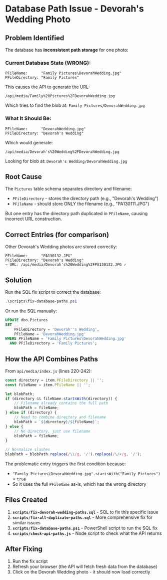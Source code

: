 # Database Path Issue - Devorah's Wedding Photo

## Problem Identified

The database has **inconsistent path storage** for one photo:

### Current Database State (WRONG):
```
PFileName:      "Family Pictures\DevorahWedding.jpg"
PFileDirectory: "Family Pictures"
```

This causes the API to generate the URL:
```
/api/media/Family%20Pictures%2FDevorahWedding.jpg
```

Which tries to find the blob at: `Family Pictures/DevorahWedding.jpg`

### What It Should Be:
```
PFileName:      "DevorahWedding.jpg"
PFileDirectory: "Devorah's Wedding"
```

Which would generate:
```
/api/media/Devorah's%20Wedding%2FDevorahWedding.jpg
```

Looking for blob at: `Devorah's Wedding/DevorahWedding.jpg`

## Root Cause

The `Pictures` table schema separates directory and filename:
- `PFileDirectory` - stores the directory path (e.g., "Devorah's Wedding")
- `PFileName` - should store ONLY the filename (e.g., "PA130111.JPG")

But one entry has the directory path duplicated in `PFileName`, causing incorrect URL construction.

## Correct Entries (for comparison)

Other Devorah's Wedding photos are stored correctly:
```
PFileName:      "PA130132.JPG"
PFileDirectory: "Devorah's Wedding"
→ URL: /api/media/Devorah's%20Wedding%2FPA130132.JPG ✓
```

## Solution

Run the SQL fix script to correct the database:

```powershell
.\scripts\fix-database-paths.ps1
```

Or run the SQL manually:

```sql
UPDATE dbo.Pictures
SET 
    PFileDirectory = 'Devorah''s Wedding',
    PFileName = 'DevorahWedding.jpg'
WHERE PFileName = 'Family Pictures\DevorahWedding.jpg'
  AND PFileDirectory = 'Family Pictures';
```

## How the API Combines Paths

From `api/media/index.js` (lines 220-242):

```javascript
const directory = item.PFileDirectory || '';
const fileName = item.PFileName || '';

let blobPath;
if (directory && fileName.startsWith(directory)) {
    // Filename already contains the full path
    blobPath = fileName;
} else if (directory) {
    // Need to combine directory and filename
    blobPath = `${directory}/${fileName}`;
} else {
    // No directory, just use filename
    blobPath = fileName;
}

// Normalize slashes
blobPath = blobPath.replace(/\\/g, '/').replace(/\/+/g, '/');
```

The problematic entry triggers the first condition because:
- `"Family Pictures\DevorahWedding.jpg".startsWith("Family Pictures")` = `true`
- So it uses the full `PFileName` as-is, which has the wrong directory

## Files Created

1. **`scripts/fix-devorah-wedding-paths.sql`** - SQL to fix this specific issue
2. **`scripts/fix-all-duplicate-paths.sql`** - More comprehensive fix for similar issues
3. **`scripts/fix-database-paths.ps1`** - PowerShell script to run the SQL fix
4. **`scripts/check-api-paths.js`** - Node script to check what the API returns

## After Fixing

1. Run the fix script
2. Refresh your browser (the API will fetch fresh data from the database)
3. Click on the Devorah Wedding photo - it should now load correctly
